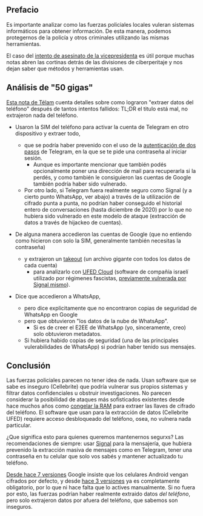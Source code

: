 ## Prefacio

Es importante analizar como las fuerzas policiales locales vuleran sistemas informáticos para obtener información. De esta manera, podemos protegernos de la policía y otros criminales utilizando las mismas herramientas.

El caso del [intento de asesinato de la vicepresidenta](https://es.wikipedia.org/wiki/Intento_de_asesinato_a_Cristina_Fern%C3%A1ndez_de_Kirchner) es útil porque muchas notas abren las cortinas detrás de las divisiones de ciberperitaje y nos dejan saber que métodos y herramientas usan.

## Análisis de "50 gigas"

[Esta nota de Télam](https://www.telam.com.ar/notas/202210/607022-cristina-fernandez-ataque-investigacion-sabag-montiel-celular.html) cuenta detalles sobre como lograron "extraer datos del teléfono" después de tantos intentos fallidos: TL;DR el titulo está mal, no extrajeron nada del teléfono.

- Usaron la SIM del teléfono para activar la cuenta de Telegram en otro dispositivo y extraer todo,
    - que se podría haber prevenido con el uso de la [autenticación de dos pasos](https://telegram.org/blog/sessions-and-2-step-verification) de Telegram, en la que se te pide una contraseña al iniciar sesión.
        - Aunque es importante mencionar que también podés opcionalmente poner una dirección de mail para recuperarla si la perdés, y como también le consiguieron las cuentas de Google también podría haber sido vulnerado.
    - Por otro lado, si Telegram fuera realmente seguro como Signal (y a cierto punto WhatsApp, ver abajo) a través de la utilización de cifrado punta a punta, no podrían haber conseguido el historial entero de conversaciones (hasta diciembre de 2020) por lo que no hubiera sido vulnerado en este modelo de ataque (extracción de datos a través de hijackeo de cuentas).

- De alguna manera accedieron las cuentas de Google (que no entiendo como hicieron con solo la SIM, generalmente también necesitas la contraseña)
    - y extrajeron un [takeout](https://takeout.google.com) (un archivo gigante con todos los datos de cada cuenta)
        - para analizarlo con [UFED Cloud](https://cellebrite.com/en/ufed-cloud/) (software de compañía israelí utilizado por régimenes fascistas, [previamente vulnerada por Signal mismo](https://signal.org/blog/cellebrite-vulnerabilities/)).

- Dice que accedieron a WhatsApp,
    - pero dice explicitamente que no encontraron copias de seguridad de WhatsApp en Google
    - pero que obtuvieron "los datos de la nube de WhatsApp".
        - Si es de creer el E2EE de WhatsApp (yo, sinceramente, creo) solo obtuvieron metadatos.
    - Si hubiera habido copias de seguridad (una de las principales vulerabilidades de WhatsApp) si podrían haber tenido sus mensajes.

## Conclusión

Las fuerzas policiales parecen no tener idea de nada. Usan software que se sabe es inseguro (Cellebrite) que podría vulnerar sus propios sistemas y filtrar datos confidenciales u obstruir investigaciones. No parecen considerar la posibilidad de ataques más sofisticados existentes desde hace muchos años como [congelar la RAM](https://www.zdnet.com/article/cryogenically-frozen-ram-bypasses-all-disk-encryption-methods/) para extraer las llaves de cifrado del teléfono. El software que usan para la extracción de datos (Cellebrite UFED) requiere acceso desbloqueado del teléfono, osea, no vulnera nada particular.

¿Que significa esto para quienes queremos mantenernos segurxs? Las recomendaciones de siempre: usar [Signal](https://signal.org) para la mensajería, que hubiera prevenido la extracción masiva de mensajes como en Telegram, tener una contraseña en tu celular que solo vos sabés y mantener actualizado tu teléfono.

[Desde hace 7 versiones](https://gizmodo.com/full-disk-encryption-is-mandatory-on-android-6-0-if-the-1737988277) Google insiste que los celulares Android vengan cifrados por defecto, y desde [hace 3 versiones](https://www.xatakandroid.com/seguridad/a-partir-android-q-sera-obligatorio-cifrado-datos-estas-sus-mejoras-seguridad) ya es completamente obligatorio, por lo que ni hace falta que lo actives manualmente. Si no fuera por esto, las fuerzas podrían haber realmente extraido datos _del teléfono_, pero solo extrajeron datos por afuera del teléfono, que sabemos son inseguros.
